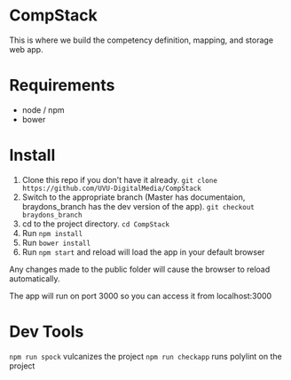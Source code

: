 # CompStack
This is where we build the competency definition, mapping, and storage web app.

# Requirements

* node / npm
* bower

# Install

1. Clone this repo if you don't have it already.
    `git clone https://github.com/UVU-DigitalMedia/CompStack`
2. Switch to the appropriate branch (Master has documentaion, braydons_branch has the dev version of the app).
    `git checkout braydons_branch`
3. cd to the project directory.
    `cd CompStack`
4. Run `npm install`
5. Run `bower install`
6. Run `npm start` and reload will load the app in your default browser

Any changes made to the public folder will cause the browser to reload automatically.

The app will run on port 3000 so you can access it from localhost:3000

# Dev Tools

`npm run spock` vulcanizes the project
`npm run checkapp` runs polylint on the project